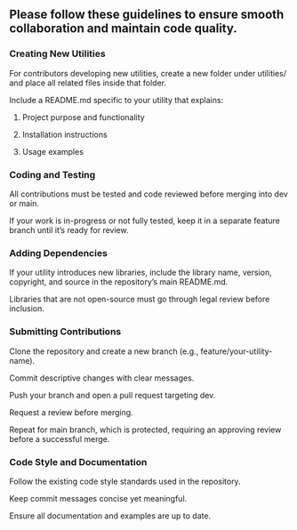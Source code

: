 ## Please follow these guidelines to ensure smooth collaboration and maintain code quality.

### Creating New Utilities
For contributors developing new utilities, create a new folder under utilities/ and place all related files inside that folder.

Include a README.md specific to your utility that explains:

1. Project purpose and functionality

1. Installation instructions

1. Usage examples

### Coding and Testing
All contributions must be tested and code reviewed before merging into dev or main.

If your work is in-progress or not fully tested, keep it in a separate feature branch until it’s ready for review.

### Adding Dependencies
If your utility introduces new libraries, include the library name, version, copyright, and source in the repository’s main README.md.

Libraries that are not open-source must go through legal review before inclusion.

### Submitting Contributions
Clone the repository and create a new branch (e.g., feature/your-utility-name).

Commit descriptive changes with clear messages.

Push your branch and open a pull request targeting dev.

Request a review before merging.

Repeat for main branch, which is protected, requiring an approving review before a successful merge.

### Code Style and Documentation
Follow the existing code style standards used in the repository.

Keep commit messages concise yet meaningful.

Ensure all documentation and examples are up to date.